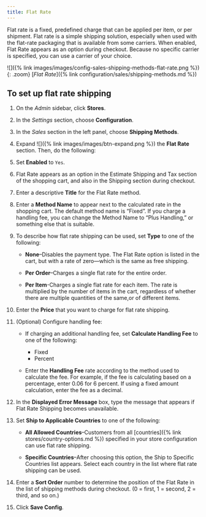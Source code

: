```yaml
---
title: Flat Rate
---
```


Flat rate is a fixed, predefined charge that can be applied per item, or per shipment. Flat rate is a simple shipping solution, especially when used with the flat-rate packaging that is available from some carriers. When enabled, Flat Rate appears as an option during checkout. Because no specific carrier is specified, you can use a carrier of your choice.

![]({% link images/images/config-sales-shipping-methods-flat-rate.png %}){: .zoom}
 [*Flat Rate*]({% link configuration/sales/shipping-methods.md %})

## To set up flat rate shipping

1.  On the _Admin_ sidebar, click **Stores**.

1.  In the _Settings_ section, choose **Configuration**.

1.  In the _Sales_ section in the left panel, choose **Shipping Methods**.

1.  Expand ![]({% link images/images/btn-expand.png %}) the **Flat Rate** section. Then, do the following:

1.  Set **Enabled** to `Yes`.

1.  Flat Rate appears as an option in the Estimate Shipping and Tax section of the shopping cart, and also in the Shipping section during checkout.

1.  Enter a descriptive **Title** for the Flat Rate method.

1.  Enter a **Method Name** to appear next to the calculated rate in the shopping cart. The default method name is “Fixed”. If you charge a handling fee, you can change the Method Name to “Plus Handling,” or something else that is suitable.

1.  To describe how flat rate shipping can be used, set **Type** to one of the following:

    * **None**–Disables the payment type. The Flat Rate option is listed in the cart, but with a rate of zero—which is the same as free shipping.

    * **Per Order**–Charges a single flat rate for the entire order. 

    * **Per Item**-Charges a single flat rate for each item. The rate is multiplied by the number of items in the cart, regardless of whether there are multiple quantities of the same,or of different items.

1.  Enter the **Price** that you want to charge for flat rate shipping.

1.  (Optional) Configure handling fee:

     *  If charging an additional handling fee, set **Calculate Handling Fee** to one of the following:

        * Fixed
        * Percent

    * Enter the **Handling Fee** rate according to the method used to calculate the fee. For example, if the fee is calculating based on a percentage, enter 0.06 for 6 percent. If using a fixed amount calculation, enter the fee as a decimal.

1.  In the **Displayed Error Message** box, type the message that appears if Flat Rate Shipping becomes unavailable.

1.  Set **Ship to Applicable Countries** to one of the following:

    *  **All Allowed Countries**–Customers from all [countries]({% link stores/country-options.md %}) specified in your store configuration can use flat rate shipping.

    *  **Specific Countries**–After choosing this option, the Ship to Specific Countries list appears. Select each country in the list where flat rate shipping can be used.

1.  Enter a **Sort Order** number to determine the position of the Flat Rate in the list of shipping methods during checkout. (0 = first, 1 = second, 2 = third, and so on.)

1.  Click **Save Config**.
